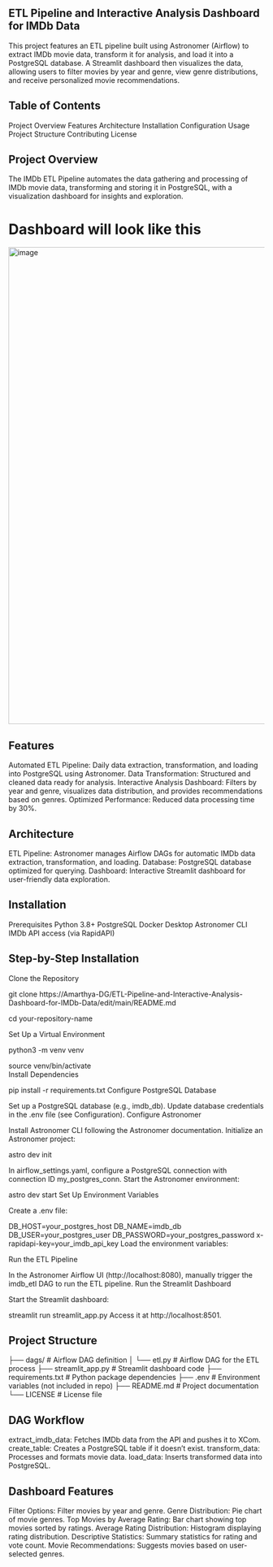 ## ETL Pipeline and Interactive Analysis Dashboard for IMDb Data

This project features an ETL pipeline built using Astronomer (Airflow) to extract IMDb movie data, transform it for analysis, and load it into a PostgreSQL database. A Streamlit dashboard then visualizes the data, allowing users to filter movies by year and genre, view genre distributions, and receive personalized movie recommendations.

## Table of Contents 
Project Overview
Features
Architecture
Installation
Configuration
Usage
Project Structure
Contributing
License

## Project Overview
The IMDb ETL Pipeline automates the data gathering and processing of IMDb movie data, transforming and storing it in PostgreSQL, with a visualization dashboard for insights and exploration.

# Dashboard will look like this
<img width="939" alt="image" src="https://github.com/user-attachments/assets/ea5ecfd3-89cb-46ff-95f3-88f89f50d073">


## Features
Automated ETL Pipeline: Daily data extraction, transformation, and loading into PostgreSQL using Astronomer.
Data Transformation: Structured and cleaned data ready for analysis.
Interactive Analysis Dashboard: Filters by year and genre, visualizes data distribution, and provides recommendations based on genres.
Optimized Performance: Reduced data processing time by 30%.

## Architecture
ETL Pipeline: Astronomer manages Airflow DAGs for automatic IMDb data extraction, transformation, and loading.
Database: PostgreSQL database optimized for querying.
Dashboard: Interactive Streamlit dashboard for user-friendly data exploration.

## Installation
Prerequisites
Python 3.8+
PostgreSQL
Docker Desktop
Astronomer CLI
IMDb API access (via RapidAPI)

## Step-by-Step Installation
Clone the Repository

git clone https://Amarthya-DG/ETL-Pipeline-and-Interactive-Analysis-Dashboard-for-IMDb-Data/edit/main/README.md

cd your-repository-name

Set Up a Virtual Environment

python3 -m venv venv

source venv/bin/activate  
Install Dependencies


pip install -r requirements.txt
Configure PostgreSQL Database

Set up a PostgreSQL database (e.g., imdb_db).
Update database credentials in the .env file (see Configuration).
Configure Astronomer

Install Astronomer CLI following the Astronomer documentation.
Initialize an Astronomer project:

astro dev init

In airflow_settings.yaml, configure a PostgreSQL connection with connection ID my_postgres_conn.
Start the Astronomer environment:

astro dev start
Set Up Environment Variables

Create a .env file:

DB_HOST=your_postgres_host
DB_NAME=imdb_db
DB_USER=your_postgres_user
DB_PASSWORD=your_postgres_password
x-rapidapi-key=your_imdb_api_key
Load the environment variables:


Run the ETL Pipeline

In the Astronomer Airflow UI (http://localhost:8080), manually trigger the imdb_etl DAG to run the ETL pipeline.
Run the Streamlit Dashboard

Start the Streamlit dashboard:

streamlit run streamlit_app.py
Access it at http://localhost:8501.

## Project Structure

├── dags/                          # Airflow DAG definition
│   └── etl.py            # Airflow DAG for the ETL process
├── streamlit_app.py                   # Streamlit dashboard code
├── requirements.txt               # Python package dependencies
├── .env                           # Environment variables (not included in repo)
├── README.md                      # Project documentation
└── LICENSE                        # License file

## DAG Workflow
extract_imdb_data: Fetches IMDb data from the API and pushes it to XCom.
create_table: Creates a PostgreSQL table if it doesn’t exist.
transform_data: Processes and formats movie data.
load_data: Inserts transformed data into PostgreSQL.

## Dashboard Features
Filter Options: Filter movies by year and genre.
Genre Distribution: Pie chart of movie genres.
Top Movies by Average Rating: Bar chart showing top movies sorted by ratings.
Average Rating Distribution: Histogram displaying rating distribution.
Descriptive Statistics: Summary statistics for rating and vote count.
Movie Recommendations: Suggests movies based on user-selected genres.
